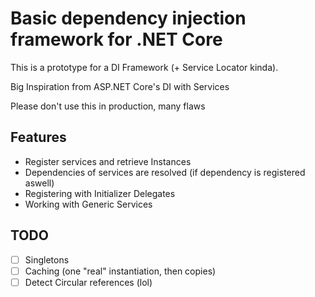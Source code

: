 # Basic dependency injection framework for .NET Core

This is a prototype for a DI Framework (+ Service Locator kinda).

Big Inspiration from ASP.NET Core's DI with Services

Please don't use this in production, many flaws

## Features
- Register services and retrieve Instances
- Dependencies of services are resolved (if dependency is registered aswell)
- Registering with Initializer Delegates
- Working with Generic Services

## TODO
- [ ] Singletons
- [ ] Caching (one "real" instantiation, then copies)
- [ ] Detect Circular references (lol)
